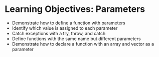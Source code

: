 # Learning Objectives: Parameters
- Demonstrate how to define a function with parameters
- Identify which value is assigned to each parameter
- Catch exceptions with a try, throw, and catch
- Define functions with the same name but different parameters
- Demonstrate how to declare a function with an array and vector as a parameter